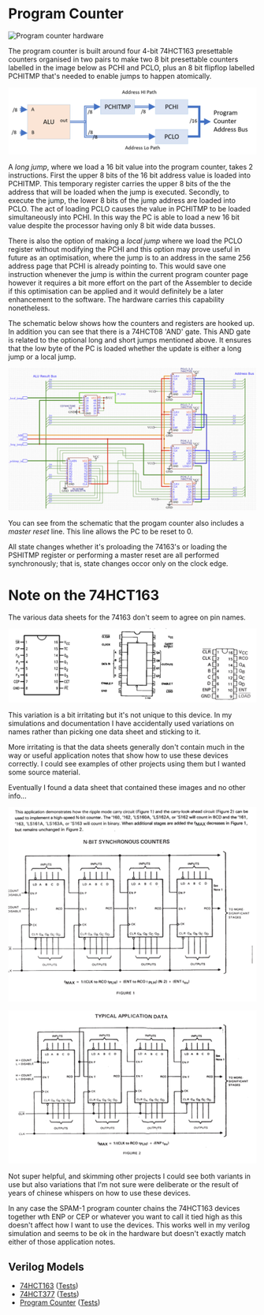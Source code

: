 # Program Counter

![Program counter hardware](pc-hardware.png)

The program counter is built around four 4-bit 74HCT163 presettable counters organised in two pairs to make two 8 bit presettable counters labelled in the image below as PCHI and PCLO, plus an 8 bit flipflop labelled PCHITMP that's needed to enable jumps to happen atomically.

![Program counter paths](program_counter_paths.png)

A _long jump_, where we load a 16 bit value into the program counter, takes 2 instructions. First the upper 8 bits of the 16 bit address value is loaded into PCHITMP. This temporary register carries the upper 8 bits of the the address that will be loaded when the jump is executed. Secondly, to execute the jump, the lower 8 bits of the jump address are loaded into PCLO. The act of loading PCLO causes the value in PCHITMP to be loaded simultaneously into PCHI. In this way the PC is able to load a new 16 bit value despite the processor having only 8 bit wide data busses.

There is also the option of making a _local jump_ where we load the PCLO register without modifying the PCHI and this option may prove useful in future as an optimisation, where the jump is to an address in the same 256 address page that PCHI is already pointing to. This would save one instruction whenever the jump is within the current program counter page however it requires a bit more effort on the part of the Assembler to decide if this optimisation can be applied and it would definitely be a later enhancement to the software. The hardware carries this capability nonetheless.

The schematic below shows how the counters and registers are hooked up. In addition you can see that there is a 74HCT08 'AND' gate. This AND gate is related to the optional long and short jumps mentioned above. It ensures that the low byte of the PC is loaded whether the update is either a long jump or a local jump.

![Program counter schematic](program_counter_schematic.png)

You can see from the schematic that the progam counter also includes a _master reset_ line. This line allows the PC to be reset to 0. 

All state changes whether it's proloading the 74163's or loading the PSHITMP register or performing a master reset are all performed synchronously; that is, state changes occor only on the clock edge.

# Note on the 74HCT163

The various data sheets for the 74163 don't seem to agree on pin names.

![74163 datasheet pinouts](74163_datasheet_pinouts.png)

This variation is a bit irritating but it's not unique to this device. In my simulations and documentation I have accidentally used variations on names rather than picking one data sheet and sticking to it.

More irritating is that the data sheets generally don't contain much in the way or useful application notes that show how to use these devices correctly. I could see examples of other projects using them but I wanted some source material.

Eventually I found a data sheet that contained these images and no other info...

![74163 application note 1](74163_application_note_1.png)

![74163 application note 2](74163_application_note_2.png)

Not super helpful, and skimming other projects I could see both variants in use but also variations that I'm not sure were deliberate or the result of years of chinese whispers on how to use these devices.

In any case the SPAM-1 program counter chains the 74HCT163 devices together wth ENP or CEP or whatever you want to call it tied high as this doesn't affect how I want to use the devices. This works well in my verilog simulation and seems to be ok in the hardware but doesn't exactly match either of those application notes.

## Verilog Models

- [74HCT163](../verilog/74163/hct74163.v) ([Tests](../verilog/74163/test.v))
- [74HCT377](../verilog/74377/hct74377.v) ([Tests](../verilog/74377/test.v))
- [Program Counter](../verilog/pc/pc.v) ([Tests](../verilog/pc/test.v))